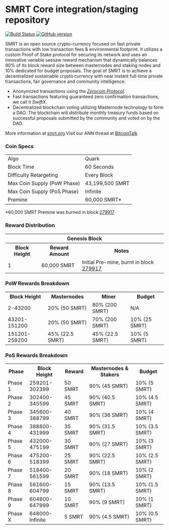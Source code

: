 SMRT Core integration/staging repository
=====================================

[![Build Status](https://travis-ci.org/SMRT-Project/SMRT.svg?branch=master)](https://travis-ci.org/SMRT-Project/SMRT) [![GitHub version](https://badge.fury.io/gh/SMRT-Project%2FSMRT.svg)](https://badge.fury.io/gh/SMRT-Project%2FSMRT)

SMRT is an open source crypto-currency focused on fast private transactions with low transaction fees & environmental footprint.  It utilizes a custom Proof of Stake protocol for securing its network and uses an innovative variable seesaw reward mechanism that dynamically balances 90% of its block reward size between masternodes and staking nodes and 10% dedicated for budget proposals. The goal of SMRT is to achieve a decentralized sustainable crypto currency with near instant full-time private transactions, fair governance and community intelligence.
- Anonymized transactions using the [_Zerocoin Protocol_](http://www.smrt.org/zpiv).
- Fast transactions featuring guaranteed zero confirmation transactions, we call it _SwiftX_.
- Decentralized blockchain voting utilizing Masternode technology to form a DAO. The blockchain will distribute monthly treasury funds based on successful proposals submitted by the community and voted on by the DAO.

More information at [smrt.org](http://www.smrt.org) Visit our ANN thread at [BitcoinTalk](http://www.bitcointalk.org/index.php?topic=1262920)

### Coin Specs
<table>
<tr><td>Algo</td><td>Quark</td></tr>
<tr><td>Block Time</td><td>60 Seconds</td></tr>
<tr><td>Difficulty Retargeting</td><td>Every Block</td></tr>
<tr><td>Max Coin Supply (PoW Phase)</td><td>43,199,500 SMRT</td></tr>
<tr><td>Max Coin Supply (PoS Phase)</td><td>Infinite</td></tr>
<tr><td>Premine</td><td>60,000 SMRT*</td></tr>
</table>

*60,000 SMRT Premine was burned in block [279917](http://www.presstab.pw/phpexplorer/SMRT/block.php?blockhash=206d9cfe859798a0b0898ab00d7300be94de0f5469bb446cecb41c3e173a57e0)

### Reward Distribution

<table>
<th colspan=4>Genesis Block</th>
<tr><th>Block Height</th><th>Reward Amount</th><th>Notes</th></tr>
<tr><td>1</td><td>60,000 SMRT</td><td>Initial Pre-mine, burnt in block <a href="http://www.presstab.pw/phpexplorer/SMRT/block.php?blockhash=206d9cfe859798a0b0898ab00d7300be94de0f5469bb446cecb41c3e173a57e0">279917</a></td></tr>
</table>

### PoW Rewards Breakdown

<table>
<th>Block Height</th><th>Masternodes</th><th>Miner</th><th>Budget</th>
<tr><td>2-43200</td><td>20% (50 SMRT)</td><td>80% (200 SMRT)</td><td>N/A</td></tr>
<tr><td>43201-151200</td><td>20% (50 SMRT)</td><td>70% (200 SMRT)</td><td>10% (25 SMRT)</td></tr>
<tr><td>151201-259200</td><td>45% (22.5 SMRT)</td><td>45% (22.5 SMRT)</td><td>10% (5 SMRT)</td></tr>
</table>

### PoS Rewards Breakdown

<table>
<th>Phase</th><th>Block Height</th><th>Reward</th><th>Masternodes & Stakers</th><th>Budget</th>
<tr><td>Phase 1</td><td>259201-302399</td><td>50 SMRT</td><td>90% (45 SMRT)</td><td>10% (5 SMRT)</td></tr>
<tr><td>Phase 2</td><td>302400-345599</td><td>45 SMRT</td><td>90% (40.5 SMRT)</td><td>10% (4.5 SMRT)</td></tr>
<tr><td>Phase 3</td><td>345600-388799</td><td>40 SMRT</td><td>90% (36 SMRT)</td><td>10% (4 SMRT)</td></tr>
<tr><td>Phase 4</td><td>388800-431999</td><td>35 SMRT</td><td>90% (31.5 SMRT)</td><td>10% (3.5 SMRT)</td></tr>
<tr><td>Phase 5</td><td>432000-475199</td><td>30 SMRT</td><td>90% (27 SMRT)</td><td>10% (3 SMRT)</td></tr>
<tr><td>Phase 6</td><td>475200-518399</td><td>25 SMRT</td><td>90% (22.5 SMRT)</td><td>10% (2.5 SMRT)</td></tr>
<tr><td>Phase 7</td><td>518400-561599</td><td>20 SMRT</td><td>90% (18 SMRT)</td><td>10% (2 SMRT)</td></tr>
<tr><td>Phase 8</td><td>561600-604799</td><td>15 SMRT</td><td>90% (13.5 SMRT)</td><td>10% (1.5 SMRT)</td></tr>
<tr><td>Phase 9</td><td>604800-647999</td><td>10 SMRT</td><td>90% (9 SMRT)</td><td>10% (1 SMRT)</td></tr>
<tr><td>Phase X</td><td>648000-Infinite</td><td>5 SMRT</td><td>90% (4.5 SMRT)</td><td>10% (0.5 SMRT)</td></tr>
</table>
